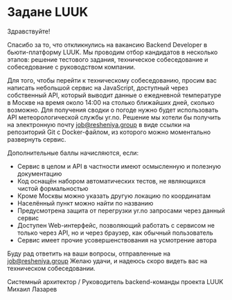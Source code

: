 # Задане LUUK

Здравствуйте!

Спасибо за то, что откликнулись на вакансию Backend Developer в бьюти-платформу LUUK. Мы проводим отбор кандидатов в несколько этапов: решение тестового задания, техническое собеседование и собеседование с руководством компании.

Для того, чтобы перейти к техническому собеседованию, просим вас написать небольшой сервис на JavaScript, доступный через собственный API, который выводит данные о ежедневной температуре в Москве на время около 14:00 на столько ближайших дней, сколько возможно. Для получения сводки о погоде нужно будет использовать API метеорологической службы yr.no. Решение мы хотели бы получить на электронную почту <job@resheniya.group> в виде ссылки на репозиторий Git с Docker-файлом, из которого можно моментально развернуть сервис.

Дополнительные баллы начисляются, если:

- Сервис в целом и API в частности имеют осмысленную и полезную документацию
- Код оснащён набором автоматических тестов, не являющихся чистой формальностью
- Кроме Москвы можно указать другую локацию по координатам
- Населённый пункт можно найти по названию
- Предусмотрена защита от перегрузки yr.no запросами через данный сервис
- Доступен Web-интерфейс, позволяющий работать с сервисом не только через API, но и через браузер, как обычный пользователь
- Сервис имеет прочие усовершенствования на усмотрение автора

Буду рад ответить на ваши вопросы, отправленные на <job@resheniya.group>
Желаю удачи, и надеюсь скоро видеть вас на техническом собеседовании.

Системный архитектор / Руководитель backend-команды проекта LUUK
Михаил Лазарев
